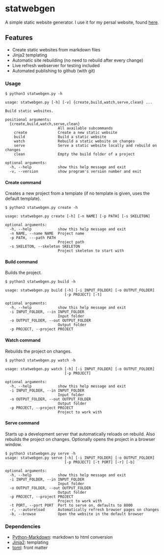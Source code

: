 # statwebgen
A simple static website generator. I use it for my persal website, found [here](http://www.jellepelgrims.com).

## Features

*   Create static websites from markdown files
*   Jinja2 templating
*   Automatic site rebuilding (no need to rebuild after every change)
*   Live refresh webserver for testing included
*   Automated publishing to github (with git)

### Usage

```
$ python3 statwebgen.py -h

usage: statwebgen.py [-h] [-v] {create,build,watch,serve,clean} ...

Build static websites.

positional arguments:
  {create,build,watch,serve,clean}
                        All available subcommands
    create              Create a new static website
    build               Build a static website
    watch               Rebuild a static website on changes
    serve               Serve a static website locally and rebuild on changes
    clean               Empty the build folder of a project

optional arguments:
  -h, --help            show this help message and exit
  -v, --version         show program's version number and exit
```

#### Create command

Creates a new project from a template (if no template is given, uses the default template).

```
$ python3 statwebgen.py create -h

usage: statwebgen.py create [-h] [-n NAME] [-p PATH] [-s SKELETON]

optional arguments:
  -h, --help            show this help message and exit
  -n NAME, --name NAME  Project name
  -p PATH, ---path PATH
                        Project path
  -s SKELETON, --skeleton SKELETON
                        Project skeleton to start with
```

#### Build command

Builds the project.

```
$ python3 statwebgen.py build -h

usage: statwebgen.py build [-h] [-i INPUT_FOLDER] [-o OUTPUT_FOLDER]
                           [-p PROJECT] [-t]

optional arguments:
  -h, --help            show this help message and exit
  -i INPUT_FOLDER, --in INPUT_FOLDER
                        Input folder
  -o OUTPUT_FOLDER, --out OUTPUT_FOLDER
                        Output folder
  -p PROJECT, --project PROJECT
```

#### Watch command

Rebuilds the project on changes.

```
$ python3 statwebgen.py watch -h

usage: statwebgen.py watch [-h] [-i INPUT_FOLDER] [-o OUTPUT_FOLDER]
                           [-p PROJECT]

optional arguments:
  -h, --help            show this help message and exit
  -i INPUT_FOLDER, --in INPUT_FOLDER
                        Input folder
  -o OUTPUT_FOLDER, --out OUTPUT_FOLDER
                        Output folder
  -p PROJECT, --project PROJECT
                        Project to work with
```

#### Serve command

Starts up a development server that automatically reloads on rebuild. Also rebuilds the project on changes. Optionally opens the project in a browser window.

```
$ python3 statwebgen.py serve -h
usage: statwebgen.py serve [-h] [-i INPUT_FOLDER] [-o OUTPUT_FOLDER]
                           [-p PROJECT] [-t PORT] [-r] [-b]

optional arguments:
  -h, --help            show this help message and exit
  -i INPUT_FOLDER, --in INPUT_FOLDER
                        Input folder
  -o OUTPUT_FOLDER, --out OUTPUT_FOLDER
                        Output folder
  -p PROJECT, --project PROJECT
                        Project to work with
  -t PORT, --port PORT  Port to serve on, defaults to 8000
  -r, --autoreload      Automatically refresh browser pages on changes
  -b, --browse          Open the website in the default browser
```

### Dependencies
   * [Python-Markdown](https://pypi.python.org/pypi/Markdown): markdown to html conversion
   * [Jinja2](http://jinja.pocoo.org/): templating
   * [toml](https://pypi.org/project/toml/): front matter